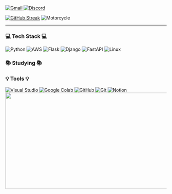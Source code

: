 

<body>
        <p>
            <a href="mailto:audguss00915@gmail.com" target="_blank">
                <img src="https://img.shields.io/badge/Gmail-D14836?style=for-the-badge&logo=gmail&logoColor=white" alt="Gmail">
            </a>
            <a href="https://discord.com/channels/352307310774976513" target="_blank">
                <img src="https://img.shields.io/badge/Discord-7289DA?style=for-the-badge&logo=discord&logoColor=white" alt="Discord">
            </a>
        </p>
<div class="center">
<a href="https://git.io/streak-stats"><img src="https://streak-stats.demolab.com?user=LightNow0&theme=dark&hide_border=true&locale=ko&date_format=%5BY.%5Dn.j" alt="GitHub Streak" /></a>
<img src="https://github.com/user-attachments/assets/48051152-5412-4ac3-b718-bfd53761dafd" alt="Motorcycle">
</div>
        </p>
        <p>
<!--             <a href="mailto:audguss00915@gmail.com" target="_blank"> -->
<!--                 <img src="https://img.shields.io/badge/Gmail-D14836?style=for-the-badge&logo=gmail&logoColor=white" alt="Gmail"> -->
<!--             </a> -->
<!--             <a href="https://discord.com/channels/352307310774976513" target="_blank"> -->
<!--                 <img src="https://img.shields.io/badge/Discord-7289DA?style=for-the-badge&logo=discord&logoColor=white" alt="Discord"> -->
<!--             </a> -->
        </p>
        <hr>
        <h3>💻 Tech Stack 💻</h3>
        <div class="tech-stack">
            <img src="https://img.shields.io/badge/Python-3776AB?style=for-the-badge&logo=python&logoColor=white" alt="Python">
            <img src="https://img.shields.io/badge/AWS-%23FF9900.svg?style=for-the-badge&logo=amazon-aws&logoColor=white" alt="AWS">
            <img src="https://img.shields.io/badge/flask-%23000.svg?style=for-the-badge&logo=flask&logoColor=white" alt="Flask">
            <img src="https://img.shields.io/badge/django-092E20?style=for-the-badge&logo=django&logoColor=white" alt="Django">
            <img src="https://img.shields.io/badge/FastAPI-005571?style=for-the-badge&logo=fastapi" alt="FastAPI">
            <img src="https://img.shields.io/badge/Linux-FCC624?style=for-the-badge&logo=linux&logoColor=black" alt="Linux">
        </div>
        <h3>📚 Studying 📚</h3>
<!--         <p>[여기에 현재 학습 중인 기술이나 스킬을 추가하세요]</p> -->
        <h3>💡 Tools 💡</h3>
        <div class="tools">
            <img src="https://img.shields.io/badge/Visual_Studio-5C2D91?style=for-the-badge&logo=visual%20studio&logoColor=white" alt="Visual Studio">
            <img src="https://img.shields.io/badge/Colab-F9AB00?style=for-the-badge&logo=googlecolab&color=525252" alt="Google Colab">
            <img src="https://img.shields.io/badge/github-181717?style=for-the-badge&logo=github&logoColor=white" alt="GitHub">
            <img src="https://img.shields.io/badge/git-F05032?style=for-the-badge&logo=git&logoColor=white" alt="Git">
            <img src="https://img.shields.io/badge/Notion-000000?style=for-the-badge&logo=notion&logoColor=white" alt="Notion">
        </div>
        </div>
    </div>
<!-- <a href="https://git.io/streak-stats"><img src="https://github-readme-streak-stats.herokuapp.com?user=KIMMYEONGHYEON0&theme=python-dark&hide_border=&locale=ko&short_numbers=" alt="GitHub Streak" /></a> -->
<a href="https://www.gitanimals.org/en_US?utm_medium=image&utm_source=Kimmyeonghyeon0&utm_content=farm">
<img
  src="https://render.gitanimals.org/farms/Kimmyeonghyeon0"
  width="600"
  height="300"
/>
</a>
</a>
</body>
</html>

